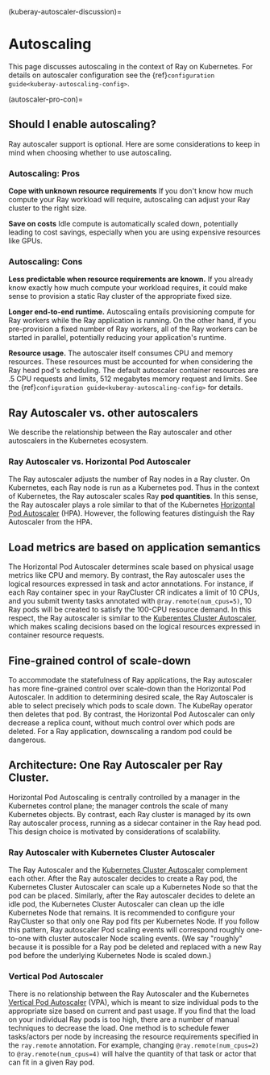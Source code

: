 (kuberay-autoscaler-discussion)=
# Autoscaling
This page discusses autoscaling in the context of Ray on Kubernetes.
For details on autoscaler configuration see the {ref}`configuration guide<kuberay-autoscaling-config>`.

(autoscaler-pro-con)=
## Should I enable autoscaling?
Ray autoscaler support is optional.
Here are some considerations to keep in mind when choosing whether to use autoscaling.

### Autoscaling: Pros
**Cope with unknown resource requirements** If you don't know how much compute your Ray
workload will require, autoscaling can adjust your Ray cluster to the right size.

**Save on costs** Idle compute is automatically scaled down, potentially leading to cost savings,
especially when you are using expensive resources like GPUs.

### Autoscaling: Cons
**Less predictable when resource requirements are known.** If you already know exactly
how much compute your workload requires, it could make sense to provision a static Ray cluster
of the appropriate fixed size.

**Longer end-to-end runtime.** Autoscaling entails provisioning compute for Ray workers
while the Ray application is running. On the other hand, if you pre-provision a fixed
number of Ray workers, all of the Ray workers can be started in parallel, potentially reducing your application's
runtime.

**Resource usage.** The autoscaler itself consumes CPU and memory resources.
These resources must be accounted for when considering the Ray head pod's scheduling.
The default autoscaler container resources are .5 CPU requests and limits, 512 megabytes memory request and limits.
See the {ref}`configuration guide<kuberay-autoscaling-config>` for details.

## Ray Autoscaler vs. other autoscalers
We describe the relationship between the Ray autoscaler and other autoscalers in the Kubernetes
ecosystem.

### Ray Autoscaler vs. Horizontal Pod Autoscaler
The Ray autoscaler adjusts the number of Ray nodes in a Ray cluster.
On Kubernetes, each Ray node is run as a Kubernetes pod. Thus in the context of Kubernetes,
the Ray autoscaler scales Ray **pod quantities**. In this sense, the Ray autoscaler
plays a role similar to that of the Kubernetes
[Horizontal Pod Autoscaler](https://kubernetes.io/docs/tasks/run-application/horizontal-pod-autoscale/) (HPA).
However, the following features distinguish the Ray Autoscaler from the HPA.
## Load metrics are based on application semantics
The Horizontal Pod Autoscaler determines scale based on physical usage metrics like CPU
and memory. By contrast, the Ray autoscaler uses the logical resources expressed in
task and actor annotations. For instance, if each Ray container spec in your RayCluster CR indicates
a limit of 10 CPUs, and you submit twenty tasks annotated with `@ray.remote(num_cpus=5)`,
10 Ray pods will be created to satisfy the 100-CPU resource demand.
In this respect, the Ray autoscaler is similar to the
[Kuberentes Cluster Autoscaler](https://github.com/kubernetes/autoscaler/tree/master/cluster-autoscaler),
which makes scaling decisions based on the logical resources expressed in container
resource requests.
## Fine-grained control of scale-down
To accommodate the statefulness of Ray applications, the Ray autoscaler has more
fine-grained control over scale-down than the Horizontal Pod Autoscaler. In addition to
determining desired scale, the Ray Autoscaler is able to select precisely which pods
to scale down. The KubeRay operator then deletes that pod.
By contrast, the Horizontal Pod Autoscaler can only decrease a replica count, without much
control over which pods are deleted. For a Ray application, downscaling a random
pod could be dangerous.
## Architecture: One Ray Autoscaler per Ray Cluster.
Horizontal Pod Autoscaling is centrally controlled by a manager in the Kubernetes control plane;
the manager controls the scale of many Kubernetes objects.
By contrast, each Ray cluster is managed by its own Ray autoscaler process,
running as a sidecar container in the Ray head pod. This design choice is motivated
by considerations of scalability.

### Ray Autoscaler with Kubernetes Cluster Autoscaler
The Ray Autoscaler and the
[Kubernetes Cluster Autoscaler](https://github.com/kubernetes/autoscaler/tree/master/cluster-autoscaler) complement each other.
After the Ray autoscaler decides to create a Ray pod, the Kubernetes Cluster Autoscaler
can scale up a Kubernetes Node so that the pod can be placed.
Similarly, after the Ray autoscaler decides to delete an idle pod, the Kubernetes
Cluster Autoscaler can clean up the idle Kubernetes Node that remains.
It is recommended to configure your RayCluster so that only one Ray pod fits per Kubernetes Node.
If you follow this pattern, Ray autoscaler Pod scaling events will correspond roughly one-to-one with cluster autoscaler
Node scaling events. (We say "roughly" because it is possible for a Ray pod be deleted and replaced
with a new Ray pod before the underlying Kubernetes Node is scaled down.)


### Vertical Pod Autoscaler
There is no relationship between the Ray Autoscaler and the Kubernetes
[Vertical Pod Autoscaler](https://github.com/kubernetes/autoscaler/tree/master/vertical-pod-autoscaler) (VPA),
which is meant to size individual pods to the appropriate size based on current and past usage.
If you find that the load on your individual Ray pods is too high, there are a number
of manual techniques to decrease the load.
One method is to schedule fewer tasks/actors per node by increasing the resource
requirements specified in the `ray.remote` annotation.
For example, changing `@ray.remote(num_cpus=2)` to `@ray.remote(num_cpus=4)`
will halve the quantity of that task or actor that can fit in a given Ray pod.
